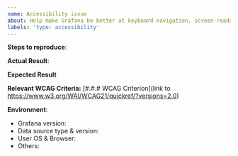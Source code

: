 ```yaml
---
name: Accessibility issue
about: Help make Grafana be better at keyboard navigation, screen-readable and accessible to all.
labels: 'type: accessibility'
---
```


<!--
Please only use this template for submitting accessibility issues.

This is a new feature area for Grafana that we want to improve. We have long way to go
to really improve accessibility and would like your help to know where to start.
-->

**Steps to reproduce**:

**Actual Result**:

**Expected Result**

**Relevant WCAG Criteria:** [#.#.# WCAG Criterion](link to https://www.w3.org/WAI/WCAG21/quickref/?versions=2.0)

**Environment**:
- Grafana version:
- Data source type & version:
- User OS & Browser:
- Others:
